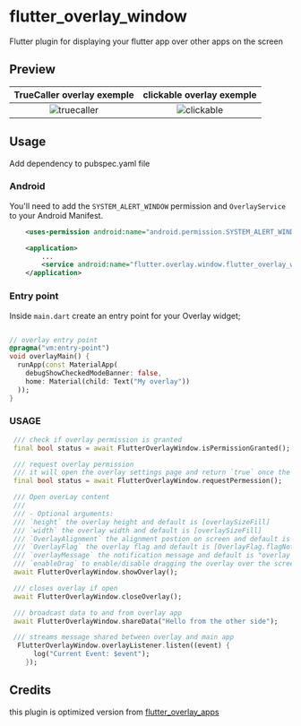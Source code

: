 # flutter_overlay_window

Flutter plugin for displaying your flutter app over other apps on the screen


## Preview

|TrueCaller overlay exemple	| clickable overlay exemple|
|:------------:|:------------:|
|![truecaller](https://user-images.githubusercontent.com/22800380/165636217-8957396b-dc54-4e6d-aa50-e8bfdb9383cf.gif)|![clickable](https://user-images.githubusercontent.com/22800380/165636120-dcd9ee13-5fca-4f8a-a562-b2f53c0b5e24.gif)|


## Usage

Add dependency to pubspec.yaml file

### Android

You'll need to add the `SYSTEM_ALERT_WINDOW` permission and `OverlayService` to your Android Manifest.

```XML
    <uses-permission android:name="android.permission.SYSTEM_ALERT_WINDOW" />

    <application>
        ...
        <service android:name="flutter.overlay.window.flutter_overlay_window.OverlayService" android:exported="false" />
    </application>
```

### Entry point

Inside `main.dart` create an entry point for your Overlay widget;

```dart

// overlay entry point
@pragma("vm:entry-point")
void overlayMain() {
  runApp(const MaterialApp(
    debugShowCheckedModeBanner: false,
    home: Material(child: Text("My overlay"))
  ));
}

```

### USAGE

```dart
 /// check if overlay permission is granted
 final bool status = await FlutterOverlayWindow.isPermissionGranted();

 /// request overlay permission
 /// it will open the overlay settings page and return `true` once the permission granted.
 final bool status = await FlutterOverlayWindow.requestPermession();

 /// Open overLay content
 ///
 /// - Optional arguments:
 /// `height` the overlay height and default is [overlaySizeFill]
 /// `width` the overlay width and default is [overlaySizeFill]
 /// `OverlayAlignment` the alignment postion on screen and default is [OverlayAlignment.center]
 /// `OverlayFlag` the overlay flag and default is [OverlayFlag.flagNotFocusable]
 /// `overlayMessage` the notification message and default is "overlay activated"
 /// `enableDrag` to enable/disable dragging the overlay over the screen and default is "false"
 await FlutterOverlayWindow.showOverlay();

 /// closes overlay if open
 await FlutterOverlayWindow.closeOverlay();

 /// broadcast data to and from overlay app
 await FlutterOverlayWindow.shareData("Hello from the other side");

 /// streams message shared between overlay and main app
  FlutterOverlayWindow.overlayListener.listen((event) {
      log("Current Event: $event");
    });
```

## Credits
this plugin is optimized version from [flutter_overlay_apps](https://pub.dev/packages/flutter_overlay_apps)

